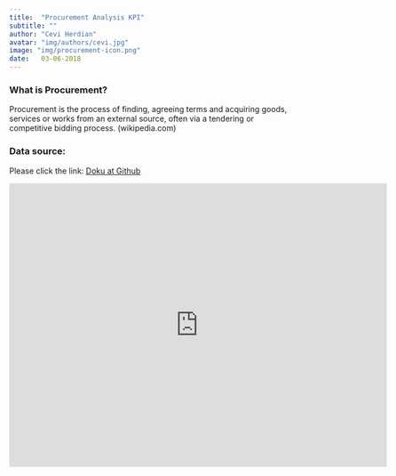 ```yaml
---
title:  "Procurement Analysis KPI"
subtitle: ""
author: "Cevi Herdian"
avatar: "img/authors/cevi.jpg"
image: "img/procurement-icon.png"
date:   03-06-2018
---
```


### What is Procurement?

Procurement is the process of finding, agreeing terms and acquiring goods, services or works from an external source, often via a tendering or competitive bidding process. 
(wikipedia.com)

### Data source:
Please click the link: [Doku at Github](https://github.com/itsmecevi/procurement-analysis-sample)

<iframe width="680" height="510" src="https://app.powerbi.com/view?r=eyJrIjoiMjc1NzI2NzEtZTVhZC00NzU4LWE4MjYtYzZhNTNhZGM1NWJmIiwidCI6IjU3NTMyN2Q0LTBmNGMtNGI5ZS1hNzE4LWQwOTViMWMyMzdiNSIsImMiOjh9" frameborder="0" allowFullScreen="true"></iframe>
